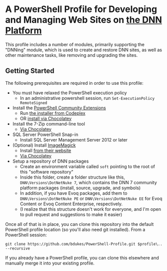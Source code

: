 A PowerShell Profile for Developing and Managing Web Sites on [the DNN Platform](https://github.com/dnnsoftware/Dnn.Platform)
==================

This profile includes a number of modules, primarily supporting the "DNNing" module, which is used to create and restore DNN sites, as well as other maintenance tasks, like removing and upgrading the sites.

Getting Started
---------------
The following prerequisites are required in order to use this profile:
 - You must have relaxed the PowerShell execution policy
   - In an administrative powershell session, run `Set-ExecutionPolicy RemoteSigned`
 - Install the [PowerShell Community Extensions](http://pscx.codeplex.com/)
   - Run [the installer from Codeplex](http://pscx.codeplex.com/releases)
   - OR [install via Chocolatey](http://chocolatey.org/packages/pscx)
 - Install the 7-Zip command-line tool
   - [Via Chocolatey](http://chocolatey.org/packages/7zip.commandline)
 - SQL Server PowerShell Snap-in
   - Install SQL Server Management Server 2012 or later
 - (Optional) Install [ImageMagick](http://imagemagick.org/)
   - Install [from their website](http://imagemagick.org/script/binary-releases.php#windows)
   - [Via Chocolatey](http://chocolatey.org/packages/imagemagick.tool)
 - Setup a repository of DNN packages
   - Create an environment variable called `soft` pointing to the root of this "software repository"
   - Inside this folder, create a folder structure like this, `DNN\Versions\DotNetNuke 7`, which contains the DNN 7 community platform packages (install, source, upgrade, and symbols)
   - In addition, if you have Evoq packages, add them to `DNN\Versions\DotNetNuke PE` or `DNN\Versions\DotNetNuke EE` for Evoq Content or Evoq Content Enterprise, respectively.
   - (I realize that this structure doesn't work for everyone, and I'm open to pull request and suggestions to make it easier)

Once all of that is in place, you can clone this repository into the default PowerShell profile location (so you'll also need git installed).  From a PowerShell session:

    git clone https://github.com/bdukes/PowerShell-Profile.git $profile\.. --recursive
    
If you already have a PowerShell profile, you can clone this elsewhere and manually merge it into your existing profile.
